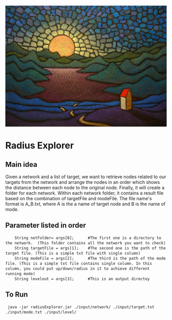 ![](https://github.com/zhukuixi/CommonTool/blob/master/RadiusExplorer/img/path.jpg)
# Radius Explorer

## Main idea
Given a network and a list of target, we want to retrieve nodes related to our targets from the network and arrange the nodes in an order which shows the distance between each node to the original node. Finally, it will create a folder for each network. Within each network folder, it contains a result file based on the combination of targetFile and modeFile. The file name's format is A_B.txt, where A is the a name of target node and B is the name of mode.
   
## Parameter listed in order
		String netFolder= args[0];      #The first one is a directory to the network.  (This folder contains all the network you want to check) 
		String targetFile = args[1];    #The second one is the path of the target file. (This is a simple txt file with single column)
		String modeFile = args[2];      #The third is the path of the mode file. (This is a simple txt file contains single column. In this column, you could put up/down/radius in it to achieve different running mode)
		String levelout = args[3];      #This is an output directoy


## To Run
	 java -jar radiusExplorer.jar ./input/network/ ./input/target.txt ./input/mode.txt ./input/level/ 


